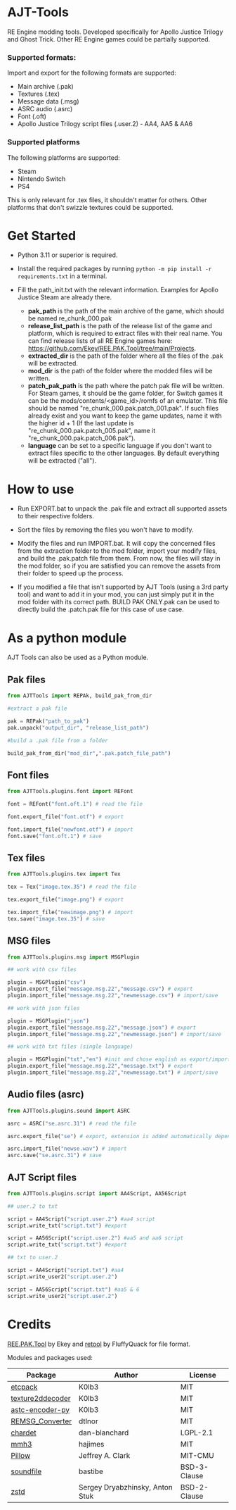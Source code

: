# AJT-Tools

RE Engine modding tools. Developed specifically for Apollo Justice Trilogy and Ghost Trick. 
Other RE Engine games could be partially supported.

### Supported formats:

Import and export for the following formats are supported:

- Main archive (.pak)
- Textures (.tex)
- Message data (.msg)
- ASRC audio (.asrc)
- Font (.oft)
- Apollo Justice Trilogy script files (.user.2) - AA4, AA5 & AA6

### Supported platforms

The following platforms are supported:

- Steam
- Nintendo Switch
- PS4

This is only relevant for .tex files, it shouldn't matter for others. Other platforms that don't swizzle textures could be supported.

# Get Started

- Python 3.11 or superior is required.

- Install the required packages by running `python -m pip install -r requirements.txt` in a terminal.

- Fill the path_init.txt with the relevant information. Examples for Apollo Justice Steam are already there.
    - **pak_path** is the path of the main archive of the game, which should be named re_chunk_000.pak
    - **release_list_path** is the path of the release list of the game and platform, which is required to extract files with their real name. You can find release lists of all RE Engine games here: https://github.com/Ekey/REE.PAK.Tool/tree/main/Projects.
    - **extracted_dir** is the path of the folder where all the files of the .pak will be extracted.
    - **mod_dir** is the path of the folder where the modded files will be written. 
    - **patch_pak_path** is the path where the patch pak file will be written. For Steam games, it should be the game folder, for Switch games it can be the mods/contents/<game_id>/romfs of an emulator. This file should be named "re_chunk_000.pak.patch_001.pak". If such files already exist and you want to keep the game updates, name it with the higher id + 1 (If the last update is "re_chunk_000.pak.patch_005.pak", name it "re_chunk_000.pak.patch_006.pak").
    - **language** can be set to a specific language if you don't want to extract files specific to the other languages. By default everything will be extracted ("all").

# How to use

- Run EXPORT.bat to unpack the .pak file and extract all supported assets to their respective folders.

- Sort the files by removing the files you won't have to modify.

- Modify the files and run IMPORT.bat. It will copy the concerned files from the extraction folder to the mod folder, import your modify files, and build the .pak.patch file from them. From now, the files will stay in the mod folder, so if you are satisfied you can remove the assets from their folder to speed up the process.

- If you modified a file that isn't supported by AJT Tools (using a 3rd party tool) and want to add it in your mod, you can just simply put it in the mod folder with its correct path. BUILD PAK ONLY.pak can be used to directly build the .patch.pak file for this case of use case.

# As a python module

AJT Tools can also be used as a Python module.
## Pak files

```python
from AJTTools import REPAk, build_pak_from_dir

#extract a pak file

pak = REPak("path_to_pak")
pak.unpack("output_dir", "release_list_path")

#build a .pak file from a folder

build_pak_from_dir("mod_dir",".pak.patch_file_path")
```

## Font files

```python
from AJTTools.plugins.font import REFont

font = REFont("font.oft.1") # read the file

font.export_file("font.otf") # export

font.import_file("newfont.otf") # import
font.save("font.oft.1") # save
```

## Tex files

```python
from AJTTools.plugins.tex import Tex

tex = Tex("image.tex.35") # read the file

tex.export_file("image.png") # export

tex.import_file("newimage.png") # import
tex.save("image.tex.35") # save
```

## MSG files

```python
from AJTTools.plugins.msg import MSGPlugin

## work with csv files

plugin = MSGPlugin("csv")
plugin.export_file("message.msg.22","message.csv") # export
plugin.import_file("message.msg.22","newmessage.csv") # import/save

## work with json files

plugin = MSGPlugin("json")
plugin.export_file("message.msg.22","message.json") # export
plugin.import_file("message.msg.22","newmessage.json") # import/save

## work with txt files (single language)

plugin = MSGPlugin("txt","en") #init and chose english as export/import language
plugin.export_file("message.msg.22","message.txt") # export
plugin.import_file("message.msg.22","newmessage.txt") # import/save
```

## Audio files (asrc)

```python
from AJTTools.plugins.sound import ASRC

asrc = ASRC("se.asrc.31") # read the file

asrc.export_file("se") # export, extension is added automatically depending on the format

asrc.import_file("newse.wav") # import
asrc.save("se.asrc.31") # save
```

## AJT Script files

```python
from AJTTools.plugins.script import AA4Script, AA56Script

## user.2 to txt

script = AA4Script("script.user.2") #aa4 script
script.write_txt("script.txt") #export

script = AA56Script("script.user.2") #aa5 and aa6 script
script.write_txt("script.txt") #export

## txt to user.2

script = AA4Script("script.txt") #aa4
script.write_user2("script.user.2")

script = AA56Script("script.txt") #aa5 & 6
script.write_user2("script.user.2")
```

# Credits

[REE.PAK.Tool](https://github.com/Ekey/REE.PAK.Tool/tree/main) by Ekey and [retool](https://www.patreon.com/FluffyQuack) by FluffyQuack for file format.

Modules and packages used:

| Package   | Author   | License |
|---      |---    |---   |
| [etcpack](https://github.com/K0lb3/etcpak) | K0lb3 | MIT
| [texture2ddecoder](https://github.com/K0lb3/texture2ddecoder) | K0lb3 | MIT
| [astc-encoder-py](https://github.com/K0lb3/astc-encoder-py) | K0lb3 | MIT
| [REMSG_Converter](https://github.com/dtlnor/REMSG_Converter) | dtlnor | MIT
| [chardet](https://github.com/chardet/chardet) | dan-blanchard | LGPL-2.1
| [mmh3](https://github.com/hajimes/mmh3) | hajimes | MIT
| [Pillow](https://github.com/python-pillow/Pillow) | Jeffrey A. Clark | MIT-CMU
| [soundfile](https://github.com/bastibe/python-soundfile) | bastibe | BSD-3-Clause
| [zstd](https://github.com/sergey-dryabzhinsky/python-zstd) | Sergey Dryabzhinsky, Anton Stuk | BSD-2-Clause